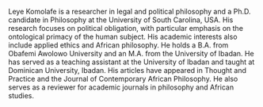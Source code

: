 Leye Komolafe is a researcher in legal and political philosophy and a Ph.D. candidate in Philosophy at the University of South Carolina, USA. His research focuses on political obligation, with particular emphasis on the ontological primacy of the human subject. His academic interests also include applied ethics and African philosophy. He holds a B.A. from Obafemi Awolowo University and an M.A. from the University of Ibadan. He has served as a teaching assistant at the University of Ibadan and taught at Dominican University, Ibadan. His articles have appeared in Thought and Practice and the Journal of Contemporary African Philosophy. He also serves as a reviewer for academic journals in philosophy and African studies.
